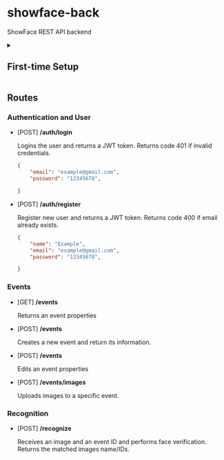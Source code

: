 # showface-back
ShowFace REST API backend

<details>
<summary><h2>First-time Setup</h2></summary>

1. Create an environment
```bash
python -m venv venv
```

2. On macOS/Linux:
```bash
source venv/bin/activate
```
2. On Windows:
```bash
venv\Scripts\activate
```

3. Install Flask and dependencies:
```bash
pip install -r requirements.txt
```

4. Turn .env.example into .env (configure .env file)

5. Setup flask SQLite database:
```bash
    flask db init
    flask db upgrade
```


6. Run the server
```bash
    python run.py
```

</details>

## Routes
### Authentication and User

- [POST] **/auth/login**

    Logins the user and returns a JWT token. Returns code 401 if invalid credentials.
    
    ```json
    {
        "email": "example@gmail.com",
        "password": "12345678",

    }
    ```

- [POST] **/auth/register**
    
    Register new user and returns a JWT token. Returns code 400 if email already exists.
    
    ```json
    {
        "name": "Example",
        "email": "example@gmail.com",
        "password": "12345678",

    }
    ```

### Events

- [GET] **/events**

    Returns an event properties

- [POST] **/events**
    
    Creates a new event and return its information.

- [POST] **/events**

    Edits an event properties

- [POST] **/events/images**

    Uploads images to a specific event.

### Recognition

- [POST] **/recognize**

    Receives an image and an event ID and performs face verification. Returns the matched images name/IDs. 